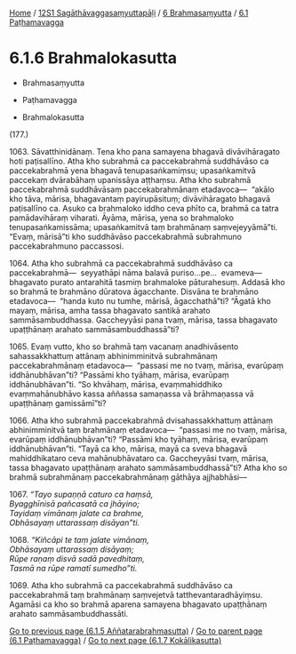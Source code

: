 
[Home](/) / [12S1 Sagāthāvaggasaṃyuttapāḷi](../../../12S1.md) / [6 Brahmasaṃyutta](../../6.md) / [6.1 Paṭhamavagga](../6.1.md)

# 6.1.6 Brahmalokasutta

* Brahmasaṃyutta

* Paṭhamavagga

* Brahmalokasutta

(177.)

1063\. Sāvatthinidānaṃ. Tena kho pana samayena bhagavā divāvihāragato hoti paṭisallīno. Atha kho subrahmā ca paccekabrahmā suddhāvāso ca paccekabrahmā yena bhagavā tenupasaṅkamiṃsu; upasaṅkamitvā paccekaṃ dvārabāhaṃ upanissāya aṭṭhaṃsu. Atha kho subrahmā paccekabrahmā suddhāvāsaṃ paccekabrahmānaṃ etadavoca—  “akālo kho tāva, mārisa, bhagavantaṃ payirupāsituṃ; divāvihāragato bhagavā paṭisallīno ca. Asuko ca brahmaloko iddho ceva phīto ca, brahmā ca tatra pamādavihāraṃ viharati. Āyāma, mārisa, yena so brahmaloko tenupasaṅkamissāma; upasaṅkamitvā taṃ brahmānaṃ saṃvejeyyāmā”ti. “Evaṃ, mārisā”ti kho suddhāvāso paccekabrahmā subrahmuno paccekabrahmuno paccassosi.

1064\. Atha kho subrahmā ca paccekabrahmā suddhāvāso ca paccekabrahmā—  seyyathāpi nāma balavā puriso…pe…  evameva—  bhagavato purato antarahitā tasmiṃ brahmaloke pāturahesuṃ. Addasā kho so brahmā te brahmāno dūratova āgacchante. Disvāna te brahmāno etadavoca—  “handa kuto nu tumhe, mārisā, āgacchathā”ti? “Āgatā kho mayaṃ, mārisa, amha tassa bhagavato santikā arahato sammāsambuddhassa. Gaccheyyāsi pana tvaṃ, mārisa, tassa bhagavato upaṭṭhānaṃ arahato sammāsambuddhassā”ti?

1065\. Evaṃ vutto, kho so brahmā taṃ vacanaṃ anadhivāsento sahassakkhattuṃ attānaṃ abhinimminitvā subrahmānaṃ paccekabrahmānaṃ etadavoca—  “passasi me no tvaṃ, mārisa, evarūpaṃ iddhānubhāvan”ti? “Passāmi kho tyāhaṃ, mārisa, evarūpaṃ iddhānubhāvan”ti. “So khvāhaṃ, mārisa, evaṃmahiddhiko evaṃmahānubhāvo kassa aññassa samaṇassa vā brāhmaṇassa vā upaṭṭhānaṃ gamissāmī”ti?

1066\. Atha kho subrahmā paccekabrahmā dvisahassakkhattuṃ attānaṃ abhinimminitvā taṃ brahmānaṃ etadavoca—  “passasi me no tvaṃ, mārisa, evarūpaṃ iddhānubhāvan”ti? “Passāmi kho tyāhaṃ, mārisa, evarūpaṃ iddhānubhāvan”ti. “Tayā ca kho, mārisa, mayā ca sveva bhagavā mahiddhikataro ceva mahānubhāvataro ca. Gaccheyyāsi tvaṃ, mārisa, tassa bhagavato upaṭṭhānaṃ arahato sammāsambuddhassā”ti? Atha kho so brahmā subrahmānaṃ paccekabrahmānaṃ gāthāya ajjhabhāsi—

1067\. _“Tayo supaṇṇā caturo ca haṃsā,_  
_Byagghīnisā pañcasatā ca jhāyino;_  
_Tayidaṃ vimānaṃ jalate ca brahme,_  
_Obhāsayaṃ uttarassaṃ disāyan”ti._  


1068\. _“Kiñcāpi te taṃ jalate vimānaṃ,_  
_Obhāsayaṃ uttarassaṃ disāyaṃ;_  
_Rūpe raṇaṃ disvā sadā pavedhitaṃ,_  
_Tasmā na rūpe ramatī sumedho”ti._  


1069\. Atha kho subrahmā ca paccekabrahmā suddhāvāso ca paccekabrahmā taṃ brahmānaṃ saṃvejetvā tatthevantaradhāyiṃsu. Agamāsi ca kho so brahmā aparena samayena bhagavato upaṭṭhānaṃ arahato sammāsambuddhassāti.

[Go to previous page (6.1.5 Aññatarabrahmasutta)](6.1.5.md) / [Go to parent page (6.1 Paṭhamavagga)](../6.1.md) / [Go to next page (6.1.7 Kokālikasutta)](6.1.7.md)



